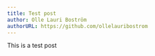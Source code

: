 ```yaml
---
title: Test post
author: Olle Lauri Boström
authorURL: https://github.com/ollelauribostrom
---
```


This is a test post
